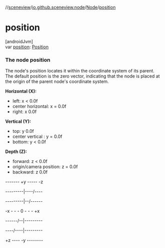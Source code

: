 //[sceneview](../../../index.md)/[io.github.sceneview.node](../index.md)/[Node](index.md)/[position](position.md)

# position

[androidJvm]\
var [position](position.md): [Position](../../io.github.sceneview.math/index.md#945960193%2FClasslikes%2F-1571379623)

###  The node position

The node's position locates it within the coordinate system of its parent. The default position is the zero vector, indicating that the node is placed at the origin of the parent node's coordinate system.

**Horizontal (X):**

- 
   left: x < 0.0f
- 
   center horizontal: x = 0.0f
- 
   right: x 0.0f

**Vertical (Y):**

- 
   top: y 0.0f
- 
   center vertical : y = 0.0f
- 
   bottom: y < 0.0f

**Depth (Z):**

- 
   forward: z < 0.0f
- 
   origin/camera position: z = 0.0f
- 
   backward: z 0.0f

------- +y ----- -z

---------|----/----

---------|--/------

-x - - - 0 - - - +x

------/--|---------

----/----|---------

+z ---- -y --------
